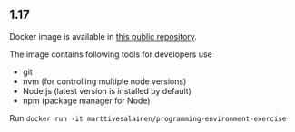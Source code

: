 ## 1.17

Docker image is available in [this public repository](https://hub.docker.com/r/marttivesalainen/programming-environment-exercise).

The image contains following tools for developers use

- git
- nvm (for controlling multiple node versions)
- Node.js (latest version is installed by default)
- npm (package manager for Node)

Run `docker run -it marttivesalainen/programming-environment-exercise`
